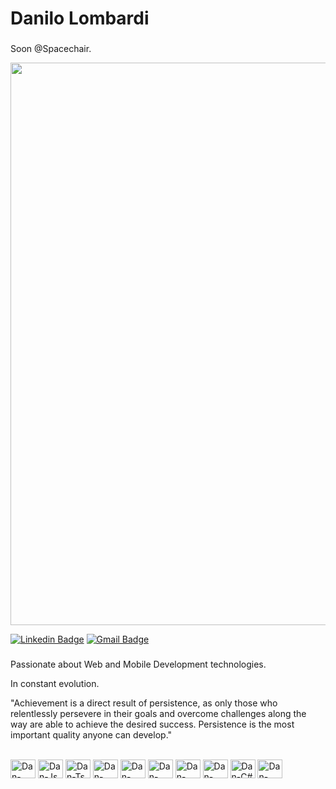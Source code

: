 # Danilo Lombardi

###

Soon @Spacechair.

<div align="center">
<img src="https://user-images.githubusercontent.com/123340636/224830818-82f98984-6dd4-44f5-b37d-49675f75cc7c.png" width="900px" />
</div>

[![Linkedin Badge](https://img.shields.io/badge/-Danilo%20Lombardi-1a8fac?style=flat-square&logo=Linkedin&logoColor=white&link=https://www.linkedin.com/in/danilombardi/)](https://www.linkedin.com/in/danilombardi/)
[![Gmail Badge](https://img.shields.io/badge/-danleaols@gmail.com-1a8fac?style=flat-square&logo=Gmail&logoColor=white&link=mailto:danleaols@gmail.com)](mailto:danleaols@gmail.com)

###

Passionate about Web and Mobile Development technologies.

In constant evolution.

"Achievement is a direct result of persistence, as only those who relentlessly persevere in their goals and overcome challenges along the way are able to achieve the desired success. Persistence is the most important quality anyone can develop."

<div style="display: inline_block"><br>
  <img align="center" alt="Dan-React" height="30" width="40" src="https://cdn.jsdelivr.net/gh/devicons/devicon/icons/react/react-original.svg">
  <img align="center" alt="Dan-Js" height="30" width="40" src="https://cdn.jsdelivr.net/gh/devicons/devicon/icons/javascript/javascript-original.svg">
  <img align="center" alt="Dan-Ts" height="30" width="40" src="https://cdn.jsdelivr.net/gh/devicons/devicon/icons/typescript/typescript-plain.svg">
  <img align="center" alt="Dan-NJS" height="30" width="40" src="https://cdn.jsdelivr.net/gh/devicons/devicon/icons/nodejs/nodejs-original.svg">
  <img align="center" alt="Dan-CSS" height="30" width="40" src="https://cdn.jsdelivr.net/gh/devicons/devicon/icons/css3/css3-plain.svg">
  <img align="center" alt="Dan-HTML" height="30" width="40" src="https://cdn.jsdelivr.net/gh/devicons/devicon/icons/html5/html5-plain.svg">
  <img align="center" alt="Dan-PHP" height="30" width="40" src="https://cdn.jsdelivr.net/gh/devicons/devicon/icons/php/php-plain.svg">
  <img align="center" alt="Dan-Python" height="30" width="40" src="https://cdn.jsdelivr.net/gh/devicons/devicon/icons/python/python-original.svg">
  <img align="center" alt="Dan-C#" height="30" width="40" src="https://cdn.jsdelivr.net/gh/devicons/devicon/icons/csharp/csharp-plain.svg">
  <img align="center" alt="Dan-Electron" height="30" width="40" src="https://cdn.jsdelivr.net/gh/devicons/devicon/icons/electron/electron-original.svg">
</div>

<!--
**danlombards/danlombards** is a ✨ _special_ ✨ repository because its `README.md` (this file) appears on your GitHub profile.

Here are some ideas to get you started:

- 🔭 I’m currently working on ...
- 🌱 I’m currently learning ...
- 👯 I’m looking to collaborate on ...
- 🤔 I’m looking for help with ...
- 💬 Ask me about ...
- 📫 How to reach me: ...
- 😄 Pronouns: ...
- ⚡ Fun fact: ...
-->
